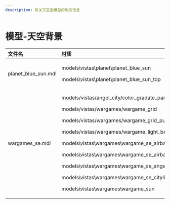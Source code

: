 ```yaml
---
description: 有关天空盒模型的附加信息
---
```


# 模型-天空背景

<table>
  <thead>
    <tr>
      <th style="text-align:left">&#x6587;&#x4EF6;&#x540D;</th>
      <th style="text-align:left">&#x6750;&#x8D28;</th>
    </tr>
  </thead>
  <tbody>
    <tr>
      <td style="text-align:left">planet_blue_sun.mdl</td>
      <td style="text-align:left">
        <p>models\vistas\planet\planet_blue_sun</p>
        <p>models\vistas\planet\planet_blue_sun_top</p>
      </td>
    </tr>
    <tr>
      <td style="text-align:left">wargames_se.mdl</td>
      <td style="text-align:left">
        <p>models/vistas/angel_city/color_gradate_pan_sets</p>
        <p>models/vistas/wargames/wargame_grid</p>
        <p>models/vistas/wargames/wargame_grid_pulse</p>
        <p>models/vistas/wargames/wargame_light_beam</p>
        <p>models\vistas\wargames\wargame_se_airbase</p>
        <p>models\vistas\wargames\wargame_se_airbase_alpha</p>
        <p>models\vistas\wargames\wargame_se_angelcity</p>
        <p>models\vistas\wargames\wargame_se_citylights
          <br />
        </p>
        <p>models\vistas\wargames\wargame_sun</p>
      </td>
    </tr>
  </tbody>
</table>

